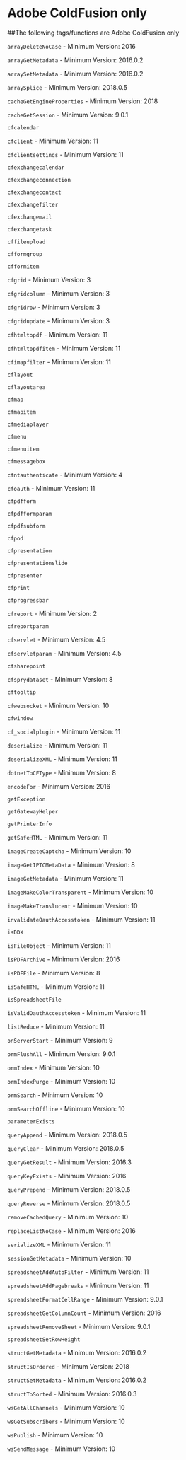 # Adobe ColdFusion only

##The following tags/functions are Adobe ColdFusion only

`arrayDeleteNoCase` - Minimum Version: 2016

`arrayGetMetadata` - Minimum Version: 2016.0.2

`arraySetMetadata` - Minimum Version: 2016.0.2

`arraySplice` - Minimum Version: 2018.0.5

`cacheGetEngineProperties` - Minimum Version: 2018

`cacheGetSession` - Minimum Version: 9.0.1

`cfcalendar`

`cfclient` - Minimum Version: 11

`cfclientsettings` - Minimum Version: 11

`cfexchangecalendar`

`cfexchangeconnection`

`cfexchangecontact`

`cfexchangefilter`

`cfexchangemail`

`cfexchangetask`

`cffileupload`

`cfformgroup`

`cfformitem`

`cfgrid` - Minimum Version: 3

`cfgridcolumn` - Minimum Version: 3

`cfgridrow` - Minimum Version: 3

`cfgridupdate` - Minimum Version: 3

`cfhtmltopdf` - Minimum Version: 11

`cfhtmltopdfitem` - Minimum Version: 11

`cfimapfilter` - Minimum Version: 11

`cflayout`

`cflayoutarea`

`cfmap`

`cfmapitem`

`cfmediaplayer`

`cfmenu`

`cfmenuitem`

`cfmessagebox`

`cfntauthenticate` - Minimum Version: 4

`cfoauth` - Minimum Version: 11

`cfpdfform`

`cfpdfformparam`

`cfpdfsubform`

`cfpod`

`cfpresentation`

`cfpresentationslide`

`cfpresenter`

`cfprint`

`cfprogressbar`

`cfreport` - Minimum Version: 2

`cfreportparam`

`cfservlet` - Minimum Version: 4.5

`cfservletparam` - Minimum Version: 4.5

`cfsharepoint`

`cfsprydataset` - Minimum Version: 8

`cftooltip`

`cfwebsocket` - Minimum Version: 10

`cfwindow`

`cf_socialplugin` - Minimum Version: 11

`deserialize` - Minimum Version: 11

`deserializeXML` - Minimum Version: 11

`dotnetToCFType` - Minimum Version: 8

`encodeFor` - Minimum Version: 2016

`getException`

`getGatewayHelper`

`getPrinterInfo`

`getSafeHTML` - Minimum Version: 11

`imageCreateCaptcha` - Minimum Version: 10

`imageGetIPTCMetaData` - Minimum Version: 8

`imageGetMetadata` - Minimum Version: 11

`imageMakeColorTransparent` - Minimum Version: 10

`imageMakeTranslucent` - Minimum Version: 10

`invalidateOauthAccesstoken` - Minimum Version: 11

`isDDX`

`isFileObject` - Minimum Version: 11

`isPDFArchive` - Minimum Version: 2016

`isPDFFile` - Minimum Version: 8

`isSafeHTML` - Minimum Version: 11

`isSpreadsheetFile`

`isValidOauthAccesstoken` - Minimum Version: 11

`listReduce` - Minimum Version: 11

`onServerStart` - Minimum Version: 9

`ormFlushAll` - Minimum Version: 9.0.1

`ormIndex` - Minimum Version: 10

`ormIndexPurge` - Minimum Version: 10

`ormSearch` - Minimum Version: 10

`ormSearchOffline` - Minimum Version: 10

`parameterExists`

`queryAppend` - Minimum Version: 2018.0.5

`queryClear` - Minimum Version: 2018.0.5

`queryGetResult` - Minimum Version: 2016.3

`queryKeyExists` - Minimum Version: 2016

`queryPrepend` - Minimum Version: 2018.0.5

`queryReverse` - Minimum Version: 2018.0.5

`removeCachedQuery` - Minimum Version: 10

`replaceListNoCase` - Minimum Version: 2016

`serializeXML` - Minimum Version: 11

`sessionGetMetadata` - Minimum Version: 10

`spreadsheetAddAutoFilter` - Minimum Version: 11

`spreadsheetAddPagebreaks` - Minimum Version: 11

`spreadsheetFormatCellRange` - Minimum Version: 9.0.1

`spreadsheetGetColumnCount` - Minimum Version: 2016

`spreadsheetRemoveSheet` - Minimum Version: 9.0.1

`spreadsheetSetRowHeight`

`structGetMetadata` - Minimum Version: 2016.0.2

`structIsOrdered` - Minimum Version: 2018

`structSetMetadata` - Minimum Version: 2016.0.2

`structToSorted` - Minimum Version: 2016.0.3

`wsGetAllChannels` - Minimum Version: 10

`wsGetSubscribers` - Minimum Version: 10

`wsPublish` - Minimum Version: 10

`wsSendMessage` - Minimum Version: 10